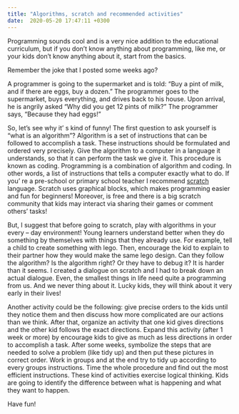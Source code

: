 ```yaml
---
title: "Algorithms, scratch and recommended activities"
date:  2020-05-20 17:47:11 +0300
---
```


Programming sounds cool and is a very nice addition to the educational curriculum, but if you don’t know anything about programming, like me, or your kids don’t know anything about it, start from the basics. 

Remember the joke that I posted some weeks ago? 

A programmer is going to the supermarket and is told: “Buy a pint of milk, and if there are eggs, buy a dozen.” The programmer goes to the supermarket, buys everything, and drives back to his house. Upon arrival, he is angrily asked “Why did you get 12 pints of milk?” The programmer says, “Because they had eggs!”

So, let’s see why it’ s kind of funny! The first question to ask yourself is “what is an algorithm”? Algorithm is a set of instructions that can be followed to accomplish a task. These instructions should be formulated and ordered very precisely. Give the algorithm to a computer in a language it understands, so that it can perform the task we give it. This procedure is known as coding. Programming is a combination of algorithm and coding. In other words, a list of instructions that tells a computer exactly what to do. 
If you’ re a pre-school or primary school teacher I recommend [scratch](https://scratch.mit.edu/) language. Scratch uses graphical blocks, which makes programming easier and fun for beginners! Moreover, is free and there is a big scratch community that kids may interact via sharing their games or comment others’ tasks!

But, I suggest that before going to scratch, play with algorithms in your every – day environment! Young learners understand better when they do something by themselves with things that they already use. For example, tell a child to create something with lego. Then, encourage the kid to explain to their partner how they would make the same lego design. Can they follow the algorithm? Is the algorithm right? Or they have to debug it? It is harder than it seems. I created a dialogue on scratch and I had to break down an actual dialogue. Even, the smallest things in life need quite a programming from us. And we never thing about it. Lucky kids, they will think about it very early in their lives!

Another activity could be the following: give precise orders to the kids until they notice them and then discuss how more complicated are our actions than we think. After that, organize an activity that one kid gives directions and the other kid follows the exact directions. Expand this activity (after 1 week or more) by encourage kids to give as much as less directions in order to accomplish a task. After some weeks, symbolize the steps that are needed to solve a problem (like  tidy up) and then  put these pictures in correct order. Work in groups and at the end try to tidy up according to every groups instructions. Time the whole procedure and find out the most efficient instructions. These kind of activities exercise logical thinking. Kids are going to identify the difference between what is happening and what they want to happen. 

Have fun!




